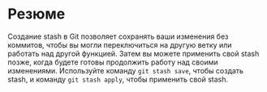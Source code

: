 # Резюме

Создание stash в Git позволяет сохранять ваши изменения без коммитов, чтобы вы могли переключиться на другую ветку или работать над другой функцией. Затем вы можете применить свой stash позже, когда будете готовы продолжить работу над своими изменениями. Используйте команду `git stash save`, чтобы создать stash, и команду `git stash apply`, чтобы применить свой stash.
